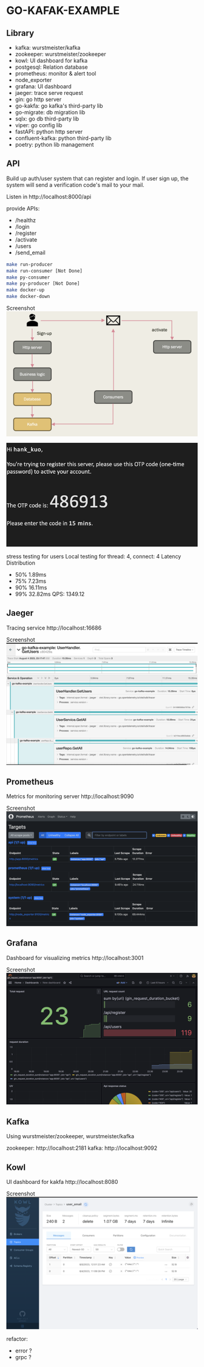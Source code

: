 # GO-KAFAK-EXAMPLE
## Library 
- kafka: wurstmeister/kafka
- zookeeper: wurstmeister/zookeeper
- kowl: UI dashboard for kafka
- postgesql: Relation database
- prometheus: monitor & alert tool
- node_exporter
- grafana: UI dashboard
- jaeger: trace serve request 
- gin: go http server
- go-kakfa: go kafka's third-party lib 
- go-migrate: db migration lib
- sqlx: go db third-party lib
- viper: go config lib 
- fastAPI: python http server
- confluent-kafka: python third-party lib
- poetry: python lib management

## API
Build up auth/user system that can register and login.
If user sign up, the system will send a verification code's mail to your mail.

Listen in http://localhost:8000/api

provide APIs:
- /healthz
- /login
- /register
- /activate
- /users
- /send_email

```bash
make run-producer
make run-consumer [Not Done]
make py-consumer
make py-producer [Not Done]
make docker-up
make docker-down
```
Screenshot
![flow](./tmp/images/flow.png)

![OTP email example](./tmp/images/otp_email.png)


stress testing for users
Local testing for thread: 4, connect: 4
Latency Distribution
- 50%    1.89ms
- 75%    7.23ms
- 90%   16.11ms
- 99%   32.82ms
QPS: 1349.12

## Jaeger
Tracing service
http://localhost:16686

Screenshot
![jaeger](./tmp/images/jaeger.png)

## Prometheus
Metrics for monitoring server
http://localhost:9090

Screenshot
![prometheus](./tmp/images/prometheus.png)

## Grafana
Dashboard for visualizing metrics
http://localhost:3001

Screenshot
![grafana](./tmp/images/grafana.png)

## Kafka
Using wurstmeister/zookeeper, wurstmeister/kafka

zookeeper: http://localhost:2181
kafka: http://localhost:9092


## Kowl
UI dashboard for kakfa
http://localhost:8080

Screenshot
![kowl](./tmp/images/kowl.png)


refactor: 
- error ?
- grpc ? 


